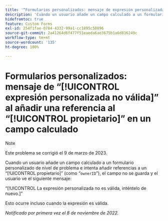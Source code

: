 ```yaml
---
title: '“Formularios personalizados: mensaje de expresión personalizada no válida al añadir una referencia al propietario en un campo calculado”'
description: 'Cuando un usuario añade un campo calculado a un formulario personalizado de nivel de problema e intenta añadir referencias a un propietario (como “ownerID”), el campo no se guarda y el usuario ve el siguiente mensaje: “La expresión personalizada no es válida, inténtelo de nuevo”.'
hidefromtoc: true
feature: Custom Forms
exl-id: 254f1fae-0784-4332-99a1-cc1895c50896
source-git-commit: 2a41264d6f477f51eaeda6ae3675b1a6d816249c
workflow-type: tm+mt
source-wordcount: '135'
ht-degree: 100%

---
```


# Formularios personalizados: mensaje de “[!UICONTROL expresión personalizada no válida]” al añadir una referencia al “[!UICONTROL propietario]” en un campo calculado

>[!NOTE]
>
>Este problema se corrigió el 9 de marzo de 2023.

<!--
>[!NOTE]
>
>This issue was fixed on December 1, 2022.
-->

Cuando un usuario añade un campo calculado a un formulario personalizado de nivel de problema e intenta añadir referencias a un “[!UICONTROL propietario]” (como “`ownerID`”), el campo no se guarda y el usuario ve el siguiente mensaje:

“[!UICONTROL La expresión personalizada no es válida, inténtelo de nuevo.]”

Esto ocurre incluso cuando la expresión es válida.

_Notificado por primera vez el 8 de noviembre de 2022._
